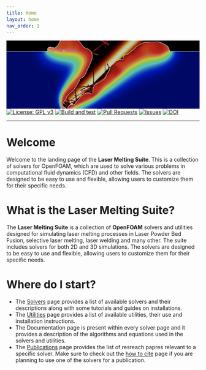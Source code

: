 ```yaml
---
title: Home
layout: home
nav_order: 1
---
```



<img align="left"  src="banner.png" > <br>

<br>

[![License: GPL v3](https://img.shields.io/badge/License-GPLv3-blue.svg)](https://www.gnu.org/licenses/gpl-3.0)
[![Build and test](https://github.com/solids4foam/solids4foam/actions/workflows/buildAndTest.yml/badge.svg?branch=development)](https://github.com/laserbeamfoam/LaserbeamFoam/actions/workflows/build.yml)
[![Pull Requests](https://img.shields.io/github/issues-pr-raw/laserbeamfoam/LaserbeamFoam?label=Pull%20Requests)](https://github.com/laserbeamfoam/LaserbeamFoam/pulls)
[![Issues](https://img.shields.io/github/issues/solids4foam/solids4foam?label=Issues)](https://github.com/laserbeamfoam/LaserbeamFoam/issues)
[![DOI](https://joss.theoj.org/papers/10.21105/joss.07407/status.svg)](https://doi.org/10.21105/joss.07407)<!--TODO needs to be changed--> 

---

# Welcome

Welcome to the landing page of the **Laser Melting Suite**. This is a collection of solvers for OpenFOAM, which are used to solve various problems in computational fluid dynamics (CFD) and other fields. The solvers are designed to be easy to use and flexible, allowing users to customize them for their specific needs.

# What is the Laser Melting Suite?

The **Laser Melting Suite** is a collection of **OpenFOAM** solvers and utilities designed for simulating laser melting processes in Laser Powder Bed Fusion, selective laser melting, laser welding and many other. The suite includes solvers for both 2D and 3D simulations. The solvers are designed to be easy to use and flexible, allowing users to customize them for their specific needs.

# Where do I start?

* The [Solvers](solvers/solvers.html) page provides a list of available solvers and their descriptions along with some tutorials and guides on installations.
* The [Utilities](utilities/utilities.html) page provides a list of available utilities, their use and installation instructions.
* The Documentation page is present within every solver page and it provides a description of the algorithms and equations used in the solvers and utilities.
* The [Publications](publications/publications.html) page provides the list of resreach papres relevant to a specific solver. Make sure to check out the [how to cite](how_to_cite/how_to_cite.html) page if you are planning to use one of the solvers for a publication.
